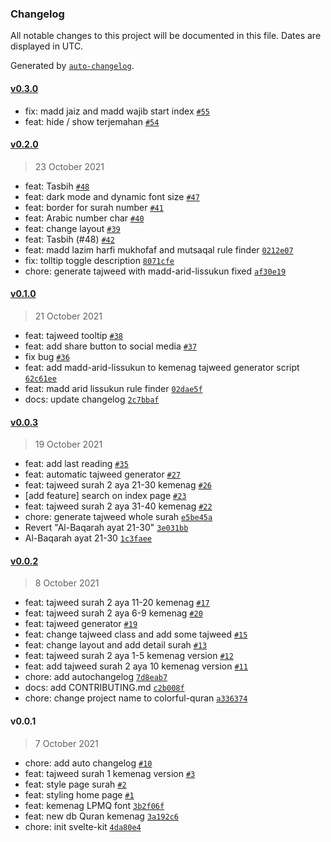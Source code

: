 ### Changelog

All notable changes to this project will be documented in this file. Dates are displayed in UTC.

Generated by [`auto-changelog`](https://github.com/CookPete/auto-changelog).

#### [v0.3.0](https://github.com/kodepintar/colorful-quran/compare/v0.2.0...v0.3.0)

- fix: madd jaiz and madd wajib start index [`#55`](https://github.com/kodepintar/colorful-quran/pull/55)
- feat: hide / show terjemahan [`#54`](https://github.com/kodepintar/colorful-quran/pull/54)

#### [v0.2.0](https://github.com/kodepintar/colorful-quran/compare/v0.1.0...v0.2.0)

> 23 October 2021

- feat: Tasbih [`#48`](https://github.com/kodepintar/colorful-quran/pull/48)
- feat: dark mode and dynamic font size [`#47`](https://github.com/kodepintar/colorful-quran/pull/47)
- feat: border for surah number [`#41`](https://github.com/kodepintar/colorful-quran/pull/41)
- feat: Arabic number char [`#40`](https://github.com/kodepintar/colorful-quran/pull/40)
- feat: change layout [`#39`](https://github.com/kodepintar/colorful-quran/pull/39)
- feat: Tasbih (#48) [`#42`](https://github.com/kodepintar/colorful-quran/issues/42)
- feat: madd lazim harfi mukhofaf and mutsaqal rule finder [`0212e07`](https://github.com/kodepintar/colorful-quran/commit/0212e073c77f770837a323406586be2a20700f6b)
- fix: tolltip toggle description [`8071cfe`](https://github.com/kodepintar/colorful-quran/commit/8071cfe45442fce8a789ceeb86e10e50c5e677fa)
- chore: generate tajweed with madd-arid-lissukun fixed [`af30e19`](https://github.com/kodepintar/colorful-quran/commit/af30e19ee93190ac8b5c7ac8650037f7c9642cfe)

#### [v0.1.0](https://github.com/kodepintar/colorful-quran/compare/v0.0.3...v0.1.0)

> 21 October 2021

- feat: tajweed tooltip [`#38`](https://github.com/kodepintar/colorful-quran/pull/38)
- feat: add share button to social media [`#37`](https://github.com/kodepintar/colorful-quran/pull/37)
- fix bug [`#36`](https://github.com/kodepintar/colorful-quran/pull/36)
- feat: add madd-arid-lissukun to kemenag tajweed generator script [`62c61ee`](https://github.com/kodepintar/colorful-quran/commit/62c61eeb9780116cd2ecefa0ebdfe91615dd984e)
- feat: madd arid lissukun rule finder [`02dae5f`](https://github.com/kodepintar/colorful-quran/commit/02dae5f5a9908f56a3f3b6945237174d5a403b87)
- docs: update changelog [`2c7bbaf`](https://github.com/kodepintar/colorful-quran/commit/2c7bbafece91ba7d689db4f5315e7d19908cf0a9)

#### [v0.0.3](https://github.com/kodepintar/colorful-quran/compare/v0.0.2...v0.0.3)

> 19 October 2021

- feat: add last reading [`#35`](https://github.com/kodepintar/colorful-quran/pull/35)
- feat: automatic tajweed generator [`#27`](https://github.com/kodepintar/colorful-quran/pull/27)
- feat: tajweed surah 2 aya 21-30 kemenag [`#26`](https://github.com/kodepintar/colorful-quran/pull/26)
- [add feature] search on index page [`#23`](https://github.com/kodepintar/colorful-quran/pull/23)
- feat: tajweed surah 2 aya 31-40 kemenag [`#22`](https://github.com/kodepintar/colorful-quran/pull/22)
- chore: generate tajweed whole surah [`e5be45a`](https://github.com/kodepintar/colorful-quran/commit/e5be45af4b389f57a0aecaafc760e3d61117e688)
- Revert "Al-Baqarah ayat 21-30" [`3e031bb`](https://github.com/kodepintar/colorful-quran/commit/3e031bb5fa78fbc5fa83ca5896cdf5db841fbda6)
- Al-Baqarah ayat 21-30 [`1c3faee`](https://github.com/kodepintar/colorful-quran/commit/1c3faee35e00e377fd752a2c0909a55dc2c552dd)

#### [v0.0.2](https://github.com/kodepintar/colorful-quran/compare/v0.0.1...v0.0.2)

> 8 October 2021

- feat: tajweed surah 2 aya 11-20 kemenag [`#17`](https://github.com/kodepintar/colorful-quran/pull/17)
- feat: tajweed surah 2 aya 6-9 kemenag [`#20`](https://github.com/kodepintar/colorful-quran/pull/20)
- feat: tajweed generator [`#19`](https://github.com/kodepintar/colorful-quran/pull/19)
- feat: change tajweed class and add some tajweed [`#15`](https://github.com/kodepintar/colorful-quran/pull/15)
- feat: change layout and add detail surah [`#13`](https://github.com/kodepintar/colorful-quran/pull/13)
- feat: tajweed surah 2 aya 1-5 kemenag version [`#12`](https://github.com/kodepintar/colorful-quran/pull/12)
- feat: add tajweed surah 2 aya 10 kemenag version [`#11`](https://github.com/kodepintar/colorful-quran/pull/11)
- chore: add autochangelog [`7d8eab7`](https://github.com/kodepintar/colorful-quran/commit/7d8eab7e32f39275357123079dbdd9a0d309d926)
- docs: add CONTRIBUTING.md [`c2b008f`](https://github.com/kodepintar/colorful-quran/commit/c2b008f6b2bed25df339d5671492d99c4f4e7066)
- chore: change project name to colorful-quran [`a336374`](https://github.com/kodepintar/colorful-quran/commit/a3363740ea73e4f2e59e489b16a1d9497ab601ba)

#### v0.0.1

> 7 October 2021

- chore: add auto changelog [`#10`](https://github.com/kodepintar/colorful-quran/pull/10)
- feat: tajweed surah 1 kemenag version [`#3`](https://github.com/kodepintar/colorful-quran/pull/3)
- feat: style page surah [`#2`](https://github.com/kodepintar/colorful-quran/pull/2)
- feat: styling home page [`#1`](https://github.com/kodepintar/colorful-quran/pull/1)
- feat: kemenag LPMQ font [`3b2f06f`](https://github.com/kodepintar/colorful-quran/commit/3b2f06f3dd54057174bf72bb506fbd166c6ca5ed)
- feat: new db Quran kemenag [`3a192c6`](https://github.com/kodepintar/colorful-quran/commit/3a192c666aa45e7f054b8d6edd60214b286709c1)
- chore: init svelte-kit [`4da80e4`](https://github.com/kodepintar/colorful-quran/commit/4da80e4318c6e109d1abb1e3146189e00db7d6b1)
